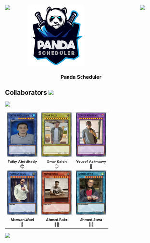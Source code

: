 
<div style="display: flex; justify-content: space-between;">
  <img src="https://github.com/AhmedBakrXI/Panda-Scheduler/assets/114930002/05b07571-a558-43c5-ac40-fb0be0415860" width="22%" style="margin-right: 20px;">
  <a href="https://github.com/AhmedBakrXI/Panda-Scheduler">
    <img src="https://github.com/AhmedBakrXI/Panda-Scheduler/blob/main/src%2Fmain%2Fresources%2Fcom%2Fos%2Fcpu_scheduler%2Fassets%2Flogo.png" width="50%">
  </a>
  <img src="https://github.com/AhmedBakrXI/Panda-Scheduler/assets/114930002/05b07571-a558-43c5-ac40-fb0be0415860" width="22%">
</div>



<h3 align="center"> Panda Scheduler </h3>


<h2>Collaborators <img src="https://user-images.githubusercontent.com/74038190/214644145-264f4759-7633-441e-9d67-d8dda9d50d26.gif" width="70"></h2>
<img src="https://user-images.githubusercontent.com/74038190/212284100-561aa473-3905-4a80-b561-0d28506553ee.gif">
<table align="center">
  <tbody>
    <tr>
      <td align="center" valign="top" width="33.33%"><a href="https://github.com/FathyAbdlhady"><img src="https://github.com/AhmedBakrXI/Panda-Scheduler/blob/main/src/main/resources/com/os/cpu_scheduler/cards/FATHY%20ABDELHADY.jpeg" width="100px;" alt="Fathy"/><br /><sub><b>Fathy Abdelhady</b></sub></a><br />😎</td>
      <td align="center" valign="top" width="33.33%"><a href="https://github.com/MrMariodude"><img src="https://github.com/AhmedBakrXI/Panda-Scheduler/blob/main/src/main/resources/com/os/cpu_scheduler/cards/OMAR%20SALEH.jpeg" width="100px;" alt="OS"/><br /><sub><b>Omar Saleh</b></sub></a><br />😏</td>
      <td align="center" valign="top" width="33.33%"><a href="https://github.com/youssefashmawy"><img src="https://github.com/AhmedBakrXI/Panda-Scheduler/blob/main/src/main/resources/com/os/cpu_scheduler/cards/YOUSEF%20ASHMAWY.jpeg" width="100px;" alt="Ashmawy"/><br /><sub><b>Yousef Ashmawy</b></sub></a><br />🐍</td>
    </tr>
    <tr>
      <td align="center" valign="top" width="33.33%"><a href="https://github.com/waelmarwan7"><img src="https://github.com/AhmedBakrXI/Panda-Scheduler/blob/main/src/main/resources/com/os/cpu_scheduler/cards/MARWAN%20WAEL.jpeg" width="100px;" alt="Marwan Wael"/><br /><sub><b>Marwan Wael</b></sub></a><br />🤨</td>
      <td align="center" valign="top" width="33.33%"><a href="https://github.com/AhmedBakrXI"><img src="https://github.com/AhmedBakrXI/Panda-Scheduler/blob/main/src/main/resources/com/os/cpu_scheduler/cards/AHMED%20BAKR.jpeg" width="100px;" alt="Bakr"/><br /><sub><b>Ahmed Bakr</b></sub></a><br />👨‍💻</td>
      <td align="center" valign="top" width="33.33%"><a href="https://github.com/Deadreyo"><img src="https://github.com/AhmedBakrXI/Panda-Scheduler/blob/main/src/main/resources/com/os/cpu_scheduler/cards/AHMED%20ATWA.jpeg" width="100px;" alt="Atwa"/><br /><sub><b>Ahmed Atwa</b></sub></a><br />🐱‍👤</td>
    </tr>
  </tbody>
</table>
<img src="https://user-images.githubusercontent.com/74038190/212284100-561aa473-3905-4a80-b561-0d28506553ee.gif">
